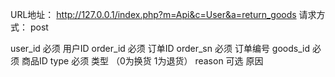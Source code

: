 URL地址：
http://127.0.0.1/index.php?m=Api&c=User&a=return_goods
请求方式：
post

user_id  必须 用户ID
order_id 必须 订单ID
order_sn 必须 订单编号
goods_id 必须 商品ID
type     必须 类型 （0为换货 1为退货）
reason   可选 原因